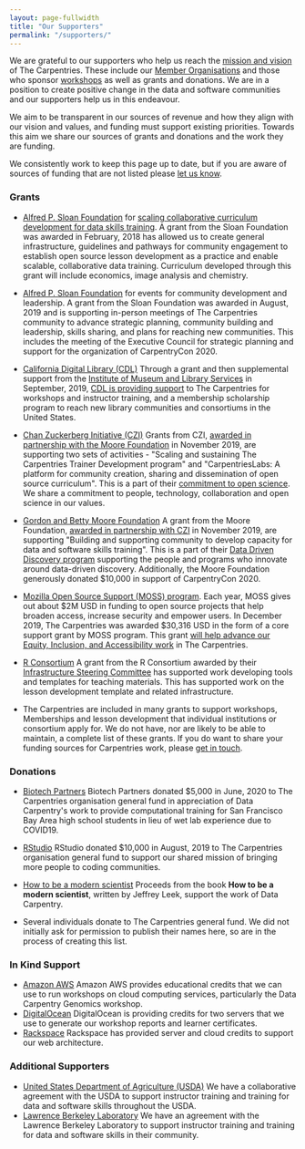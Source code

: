 ```yaml
---
layout: page-fullwidth
title: "Our Supporters"
permalink: "/supporters/"
---
```


We are grateful to our supporters who help us reach the [mission and vision](../about/) of The Carpentries. These include our [Member Organisations](../members/) and those who sponsor [workshops](../workshops/) as well as grants and donations. We are in a position to create positive change in the data and software communities and our supporters help us in this endeavour.

We aim to be transparent in our sources of revenue and how they align with our vision and values, and funding must support existing priorities. Towards this aim we share our sources of grants and donations and the work they are funding. 

We consistently work to keep this page up to date, but if you are aware of sources of funding that are not listed please [let us know](mailto:team@carpentries.org).

### Grants

- [Alfred P. Sloan Foundation](https://sloan.org/) for [scaling collaborative curriculum development for data skills training](https://datacarpentry.org/blog/2018/02/curriculum-dev-scaling). A grant from the Sloan Foundation was awarded in February, 2018 has allowed us to create general infrastructure, guidelines and pathways for community engagement to establish open source lesson development as a practice and enable scalable, collaborative data training. Curriculum developed through this grant will include economics, image analysis and chemistry.

- [Alfred P. Sloan Foundation](https://sloan.org/) for events for community development and leadership. A grant from the Sloan Foundation was awarded in August, 2019 and is supporting in-person meetings of The Carpentries community to advance strategic planning, community building and leadership, skills sharing, and plans for reaching new communities. This includes the meeting of the Executive Council for strategic planning and support for the organization of CarpentryCon 2020.

- [California Digital Library (CDL)](https://cdlib.org/) Through a grant and then supplemental support from the [Institute of Museum and Library Services](https://www.imls.gov/) in September, 2019, [CDL is providing support](https://carpentries.org/blog/2019/09/LibraryCarpentry-IMLS-supplement/) to The Carpentries for workshops and instructor training, and a membership scholarship program to reach new library communities and consortiums in the United States.

- [Chan Zuckerberg Initiative (CZI)](https://chanzuckerberg.com/) Grants from CZI, [awarded in partnership with the Moore Foundation](https://carpentries.org/blog/2019/11/czi-moore-grant/) in November 2019, are supporting two sets of activities - "Scaling and sustaining The Carpentries Trainer Development program" and "CarpentriesLabs: A platform for community creation, sharing and dissemination of open source curriculum". This is a part of their [commitment to open science](https://chanzuckerberg.com/science/). We share a commitment to people, technology, collaboration and open science in our values.

- [Gordon and Betty Moore Foundation](https://www.moore.org/) A grant from the Moore Foundation, [awarded in partnership with CZI](https://carpentries.org/blog/2019/11/czi-moore-grant/) in November 2019, are supporting "Building and supporting community to develop capacity for data and software skills training". This is a part of their [Data Driven Discovery program](https://www.moore.org/initiative-strategy-detail?initiativeId=data-driven-discovery) supporting the people and programs who innovate around data-driven discovery. Additionally, the Moore Foundation generously donated $10,000 in support of CarpentryCon 2020.

- [Mozilla Open Source Support (MOSS) program](https://www.mozilla.org/en-US/moss/). Each year, MOSS gives out about $2M USD in funding to open source projects that help broaden access, increase security and empower users. In December 2019, The Carpentries was awarded $30,316 USD in the form of a core support grant by MOSS program. This grant [will help advance our Equity, Inclusion, and Accessibility work](https://carpentries.org/blog/2020/02/mozilla-grant-announcement) in The Carpentries.

- [R Consortium](https://www.r-consortium.org/) A grant from the R Consortium awarded by their [Infrastructure Steering Committee](https://www.r-consortium.org/projects/awarded-projects) has supported work developing tools and templates for teaching materials. This has supported work on the lesson development template and related infrastructure. 

- The Carpentries are included in many grants to support workshops, Memberships and lesson development that individual institutions or consortium apply for. We do not have, nor are likely to be able to maintain, a complete list of these grants. If you do want to share your funding sources for Carpentries work, please [get in touch](mailto:team@carpentries.org).


### Donations
- [Biotech Partners](http://www.biotechpartners.org/) Biotech Partners donated $5,000 in June, 2020 to The Carpentries organisation general fund in appreciation of Data Carpentry's work to provide computational training for San Francisco Bay Area high school students in lieu of wet lab experience due to COVID19.

- [RStudio](https://rstudio.com/) RStudio donated $10,000 in August, 2019 to The Carpentries organisation general fund to support our shared mission of bringing more people to coding communities.

- [How to be a modern scientist](https://leanpub.com/modernscientist) Proceeds from the book __How to be a modern scientist__, written by Jeffrey Leek, support the work of Data Carpentry.

- Several individuals donate to The Carpentries general fund. We did not initially ask for permission to publish their names here, so are in the process of creating this list.

### In Kind Support

- [Amazon AWS](https://aws.amazon.com/) Amazon AWS provides educational credits that we can use to run workshops on cloud computing services, particularly the Data Carpentry Genomics workshop.
- [DigitalOcean](https://www.digitalocean.com/) DigitalOcean is providing credits for two servers that we use to generate our workshop reports and learner certificates.
- [Rackspace](https://www.rackspace.com/) Rackspace has provided server and cloud credits to support our web architecture.


### Additional Supporters

- [United States Department of Agriculture (USDA)]() We have a collaborative agreement with the USDA to support
instructor training and training for data and software skills throughout the USDA.
- [Lawrence Berkeley Laboratory]() We have an agreement with the Lawrence Berkeley Laboratory to support instructor training and training for data and software skills in their community.
